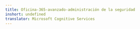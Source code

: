 ```yaml
---
title: Oficina-365-avanzado-administración de la seguridad
inshort: undefined
translator: Microsoft Cognitive Services
---
```




